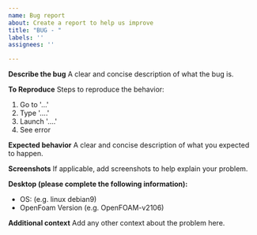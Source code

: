 ```yaml
---
name: Bug report
about: Create a report to help us improve
title: "BUG - "
labels: ''
assignees: ''

---
```


**Describe the bug**
A clear and concise description of what the bug is.

**To Reproduce**
Steps to reproduce the behavior:
1.  Go to '...'
2.  Type '....'
3.  Launch '....'
4.  See error

**Expected behavior**
A clear and concise description of what you expected to happen.

**Screenshots**
If applicable, add screenshots to help explain your problem.

**Desktop (please complete the following information):**
-   OS: (e.g. linux debian9)
-   OpenFoam Version (e.g. OpenFOAM-v2106)

**Additional context**
Add any other context about the problem here.
